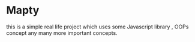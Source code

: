 # Mapty
this is a simple real life project which uses some Javascript library , OOPs concept any many more important concepts.
